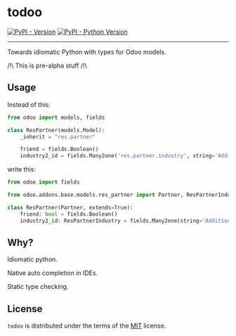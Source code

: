 # todoo

[![PyPI - Version](https://img.shields.io/pypi/v/todoo.svg)](https://pypi.org/project/todoo)
[![PyPI - Python Version](https://img.shields.io/pypi/pyversions/todoo.svg)](https://pypi.org/project/todoo)

-----

Towards idiomatic Python with types for Odoo models.

/!\ This is pre-alpha stuff /!\

## Usage

Instead of this:

```python
from odoo import models, fields

class ResPartner(models.Model):
    _inherit = "res.partner"

    friend = fields.Boolean()
    industry2_id = fields.Many2one('res.partner.industry', string='Additional Industry')
```

write this:

```python
from odoo import fields

from odoo.addons.base.models.res_partner import Partner, ResPartnerIndustry

class ResPartner(Partner, extends=True):
    friend: bool = fields.Boolean()
    industry2_id: ResPartnerIndustry = fields.Many2one(string='Additional Industry')
```

## Why?

Idiomatic python.

Native auto completion in IDEs.

Static type checking.

## License

`todoo` is distributed under the terms of the [MIT](https://spdx.org/licenses/MIT.html) license.

